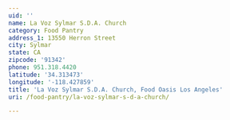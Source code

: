 ```yaml
---
uid: ''
name: La Voz Sylmar S.D.A. Church
category: Food Pantry
address_1: 13550 Herron Street
city: Sylmar
state: CA
zipcode: '91342'
phone: 951.318.4420
latitude: '34.313473'
longitude: '-118.427859'
title: 'La Voz Sylmar S.D.A. Church, Food Oasis Los Angeles'
uri: /food-pantry/la-voz-sylmar-s-d-a-church/

---
```

